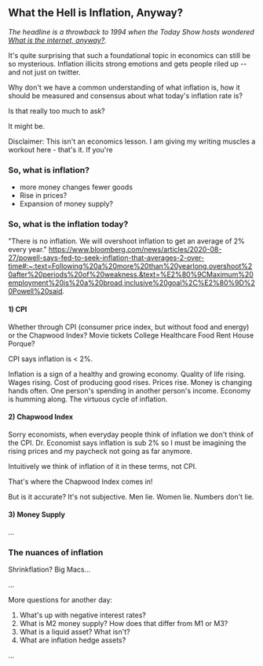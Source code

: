 ## What the Hell is Inflation, Anyway?

*The headline is a throwback to 1994 when the Today Show hosts wondered [What is the internet, anyway?](https://www.youtube.com/watch?v=95-yZ-31j9A).*

It's quite surprising that such a foundational topic in economics can still be so mysterious. Inflation illicits strong emotions and gets people riled up -- and not just on twitter. 

Why don't we have a common understanding of what inflation is, how it should be measured and consensus about what today's inflation rate is?

Is that really too much to ask?

It might be.

Disclaimer: This isn't an economics lesson. I am giving my writing muscles a workout here - that's it. If you're 

### So, what is inflation?
- more money changes fewer goods
- Rise in prices?
- Expansion of money supply?

### So, what is the inflation today?

"There is no inflation. We will overshoot inflation to get an average of 2% every year."
https://www.bloomberg.com/news/articles/2020-08-27/powell-says-fed-to-seek-inflation-that-averages-2-over-time#:~:text=Following%20a%20more%20than%20yearlong,overshoot%20after%20periods%20of%20weakness.&text=%E2%80%9CMaximum%20employment%20is%20a%20broad,inclusive%20goal%2C%E2%80%9D%20Powell%20said.

#### 1) CPI 
Whether through CPI (consumer price index, but without food and energy) or the Chapwood Index?
Movie tickets
College
Healthcare 
Food
Rent
House
Porque?

CPI says inflation is < 2%.

Inflation is a sign of a healthy and growing economy. Quality of life rising. Wages rising. Cost of producing good rises. Prices rise. Money is changing hands often. One person's spending in another person's income. Economy is humming along. The virtuous cycle of inflation.

#### 2) Chapwood Index
Sorry economists, when everyday people think of inflation we don't think of the CPI. Dr. Economist says inflation is sub 2% so I must be imagining the rising prices and my paycheck not going as far anymore. 

Intuitively we think of inflation  of it in these terms, not CPI. 

That's where the Chapwood Index comes in!

But is it accurate? It's not subjective. Men lie. Women lie. Numbers don't lie.

#### 3) Money Supply 
...

### The nuances of inflation 
Shrinkflation? Big Macs...

...

More questions for another day:
1. What's up with negative interest rates?
2. What is M2 money supply? How does that differ from M1 or M3?
3. What is a liquid asset? What isn't?
4. What are inflation hedge assets? 

...
